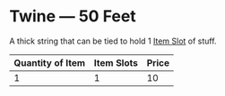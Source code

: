 # Twine — 50 Feet

A thick string that can be tied to hold 1 [Item Slot](../../Item%20Slot.md) of stuff.

| Quantity of Item | Item Slots | Price |
| ---------------- | ---------- | ----- |
| 1                | 1          | 10    |
